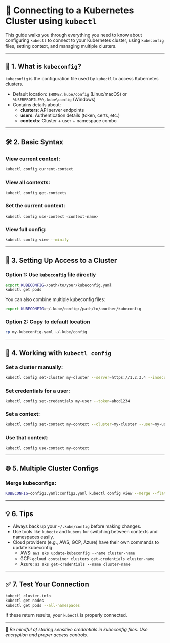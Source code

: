 
# 🔧 Connecting to a Kubernetes Cluster using `kubectl`

This guide walks you through everything you need to know about configuring `kubectl` to connect to your Kubernetes cluster, using `kubeconfig` files, setting context, and managing multiple clusters.

---

## 📁 1. What is `kubeconfig`?

`kubeconfig` is the configuration file used by `kubectl` to access Kubernetes clusters.

- Default location: `$HOME/.kube/config` (Linux/macOS) or `%USERPROFILE%\.kube\config` (Windows)
- Contains details about:
  - **clusters**: API server endpoints
  - **users**: Authentication details (token, certs, etc.)
  - **contexts**: Cluster + user + namespace combo

---

## 🛠 2. Basic Syntax

### View current context:
```bash
kubectl config current-context
```

### View all contexts:
```bash
kubectl config get-contexts
```

### Set the current context:
```bash
kubectl config use-context <context-name>
```

### View full config:
```bash
kubectl config view --minify
```

---

## 📌 3. Setting Up Access to a Cluster

### Option 1: Use `kubeconfig` file directly
```bash
export KUBECONFIG=/path/to/your/kubeconfig.yaml
kubectl get pods
```

You can also combine multiple kubeconfig files:
```bash
export KUBECONFIG=~/.kube/config:/path/to/another/kubeconfig
```

### Option 2: Copy to default location
```bash
cp my-kubeconfig.yaml ~/.kube/config
```

---

## 🔄 4. Working with `kubectl config`

### Set a cluster manually:
```bash
kubectl config set-cluster my-cluster --server=https://1.2.3.4 --insecure-skip-tls-verify=true
```

### Set credentials for a user:
```bash
kubectl config set-credentials my-user --token=abcd1234
```

### Set a context:
```bash
kubectl config set-context my-context --cluster=my-cluster --user=my-user
```

### Use that context:
```bash
kubectl config use-context my-context
```

---

## 🌐 5. Multiple Cluster Configs

### Merge kubeconfigs:
```bash
KUBECONFIG=config1.yaml:config2.yaml kubectl config view --merge --flatten > merged-config.yaml
```

---

## 💡 6. Tips

- Always back up your `~/.kube/config` before making changes.
- Use tools like `kubectx` and `kubens` for switching between contexts and namespaces easily.
- Cloud providers (e.g., AWS, GCP, Azure) have their own commands to update kubeconfig:
  - AWS: `aws eks update-kubeconfig --name cluster-name`
  - GCP: `gcloud container clusters get-credentials cluster-name`
  - Azure: `az aks get-credentials --name cluster-name`

---

## ✅ 7. Test Your Connection

```bash
kubectl cluster-info
kubectl get nodes
kubectl get pods --all-namespaces
```

If these return results, your `kubectl` is properly connected.

---

🔐 *Be mindful of storing sensitive credentials in kubeconfig files. Use encryption and proper access controls.*

